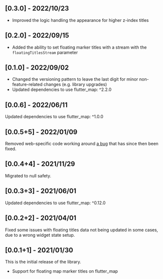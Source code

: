 ## [0.3.0] - 2022/10/23

* Improved the logic handling the appearance for higher z-index titles

## [0.2.0] - 2022/09/15

* Added the ability to set floating marker titles with a stream with the `floatingTitlesStream` parameter

## [0.1.0] - 2022/09/02

* Changed the versioning pattern to leave the last digit for minor non-feature-related changes (e.g. library upgrades)
* Updated dependencies to use flutter_map: ^2.2.0

## [0.0.6] - 2022/06/11

Updated dependencies to use flutter_map: ^1.0.0

## [0.0.5+5] - 2022/01/09

Removed web-specific code working around [a bug](https://github.com/flutter/flutter/issues/46683) that has since then been fixed.

## [0.0.4+4] - 2021/11/29

Migrated to null safety.

## [0.0.3+3] - 2021/06/01

Updated dependencies to use flutter_map: ^0.12.0

## [0.0.2+2] - 2021/04/01

Fixed some issues with floating titles data not being updated in some cases, due to a wrong widget state setup.

## [0.0.1+1] - 2021/01/30

This is the initial release of the library.

* Support for floating map marker titles on flutter_map

